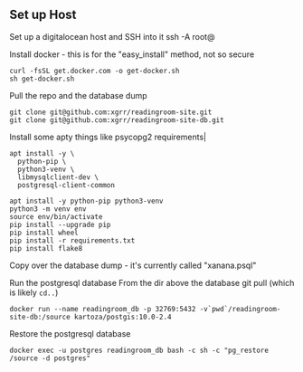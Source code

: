 ## Set up Host

Set up a digitalocean host and SSH into it
ssh -A root@<your-ip-address>


Install docker - this is for the "easy_install" method, not so secure

```
curl -fsSL get.docker.com -o get-docker.sh
sh get-docker.sh
```

Pull the repo and the database dump
```
git clone git@github.com:xgrr/readingroom-site.git
git clone git@github.com:xgrr/readingroom-site-db.git
```

Install some apty things like psycopg2 requirements|
```
apt install -y \
  python-pip \
  python3-venv \
  libmysqlclient-dev \  
  postgresql-client-common
```

```
apt install -y python-pip python3-venv
python3 -m venv env
source env/bin/activate
pip install --upgrade pip
pip install wheel
pip install -r requirements.txt
pip install flake8
```
Copy over the database dump - it's currently called "xanana.psql"


Run the postgresql database
From the dir above the database git pull (which is likely `cd..`)
```
docker run --name readingroom_db -p 32769:5432 -v`pwd`/readingroom-site-db:/source kartoza/postgis:10.0-2.4
```
Restore the postgresql database
```
docker exec -u postgres readingroom_db bash -c sh -c "pg_restore /source -d postgres"
```
